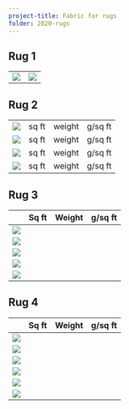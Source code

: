 ```yaml
---
project-title: Fabric for rugs
folder: 2020-rugs
---
```


## Rug 1
<table class="table-img">
	<tr><td><img src="2020-rug1-fabric.jpg" /></td><td><img src="2020-rug1-fabricB/W.jpg" /></td></tr>
</table>

## Rug 2
<table class="table-img">
	<tr>
		<td colspan="3"><img src="green-boats.jpg" /></td>
		<td>sq ft</td><td>weight</td><td>g/sq ft</td>
	</tr>
	<tr>
		<td colspan="3"><img src="byzantine.jpg" /></td>
		<td>sq ft</td><td>weight</td><td>g/sq ft</td>
	</tr>
	<tr>
		<td colspan="3"><img src="yellow&flowers.jpg" /></td>
		<td>sq ft</td><td>weight</td><td>g/sq ft</td>
	</tr>
	<tr>
		<td colspan="3"><img src="peach-sheet.jpg" /></td>
		<td>sq ft</td><td>weight</td><td>g/sq ft</td>
	</tr>
</table>

## Rug 3
<table class="table-img">
	<thead><tr>
		<th></th><th>Sq ft</th><th>Weight</th><th>g/sq ft</th>
	</tr></thead>
	<tbody>
		<tr><td><img src="beige1.jpg" /></td><td></td></tr>
		<tr><td><img src="beige2.jpg" /></td><td></td></tr>
		<tr><td><img src="fish.jpg" /></td><td></td></tr>
		<tr><td><img src="purple-bird.jpg" /></td><td></td></tr>
		<tr><td><img src="zebra.jpg" /></td><td></td></tr>
	</tbody>
</table>

## Rug 4
<table class="table-img">
	<thead><tr>
		<th></th><th>Sq ft</th><th>Weight</th><th>g/sq ft</th>
	</tr></thead>
	<tbody>
		<tr><td><img src="green-gold-dots.jpg" /></td><td></td></tr>
		<tr><td><img src="green-snowflakes.jpg" /></td><td></td></tr>
		<tr><td><img src="green-trees.jpg" /></td><td></td></tr>
		<tr><td><img src="holly.jpg" /></td><td></td></tr>
		<tr><td><img src="red-trees.jpg" /></td><td></td></tr>
		<tr><td><img src="white-gold.jpg" /></td><td></td></tr>
	</tbody>
</table>